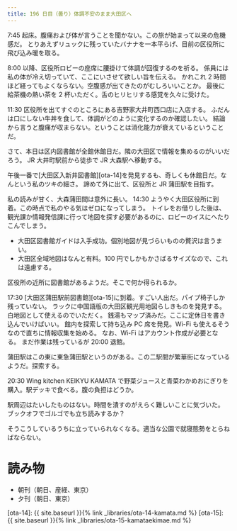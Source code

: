 ```yaml
---
title: 196 日目（曇り）体調不安のまま大田区へ
---
```


7:45 起床。腹痛および体が言うことを聞かない。この旅が始まって以来の危機感だ。
とりあえずリュックに残っていたバナナを一本平らげ、目前の区役所に飛び込み暖を取る。

8:00 以降、区役所ロビーの座席に腰掛けて体調が回復するのを祈る。
係員には私の体が冷え切っていて、ここにいさせて欲しい旨を伝える。
かれこれ 2 時間ほど経ってもよくならない。空腹感が出てきたのがむしろいいことか。
最後に給茶機の熱い茶を 2 杯いただく。舌のヒリヒリする感覚を久々に受けた。

11:30 区役所を出てすぐのところにある吉野家大井町西口店に入店する。
ふだんは口にしない牛丼を食して、体調がどのように変化するのか確認したい。
結論から言うと腹痛が収まらない。ということは消化能力が衰えているということだ。

さて、本日は区内図書館が全館休館日だ。隣の大田区で情報を集めるのがいいだろう。
JR 大井町駅前から徒歩で JR 大森駅へ移動する。

午後一番で[大田区入新井図書館][ota-14]を発見するも、奇しくも休館日だ。なんという私のツキの細さ。
諦めて外に出て、区役所と JR 蒲田駅を目指す。

私の読みが甘く、大森蒲田間は意外に長い。
14:30 ようやく大田区役所に到着。この時点で私のやる気はゼロになってしまう。
トイレをお借りした後は、観光課か情報発信課に行って地図を探す必要があるのに、ロビーのイスにへたりこんでしまう。

* 大田区図書館ガイドは入手成功。個別地図が見づらいものの贅沢は言うまい。
* 大田区全域地図はなんと有料。100 円でしかもかさばるサイズなので、これは遠慮する。

区役所の近所に図書館があるようだ。そこで何か得られるか。

17:30 [大田区蒲田駅前図書館][ota-15]に到着。すごい人出だ。パイプ椅子しか残っていない。
ラックに中国語版の大田区観光用地図らしきものを発見する。白地図として使えるのでいただく。
銭湯もマップ済みだ。ここに定休日を書き込んでいけばいい。
館内を探索して持ち込み PC 席を発見。Wi-Fi も使えるそうなので直ちに情報収集を始める。
なお、Wi-Fi はアカウント作成が必要となる。
まだ作業は残っているが 20:00 退館。

蒲田駅はこの東に東急蒲田駅というのがある。この二駅間が繁華街になっているようだ。探索する。

20:30 Wing kitchen KEIKYU KAMATA で野菜ジュースと青菜わかめおにぎりを購入。駅デッキで食べる。腹の負担はどうか。

駅周辺はたいしたものはない。時間を潰すのがえらく難しいことに気づいた。
ブックオフでゴルゴでも立ち読みするか？

そうこうしているうちに立っていられなくなる。適当な公園で就寝態勢をとらねばならない。

# 読み物

* 朝刊（朝日、産経、東京）
* 夕刊（朝日、東京）

[ota-14]: {{ site.baseurl }}{% link _libraries/ota-14-kamata.md %}
[ota-15]: {{ site.baseurl }}{% link _libraries/ota-15-kamataekimae.md %}
